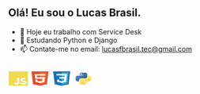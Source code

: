 ## Olá! Eu sou o Lucas Brasil.

- 🔭 Hoje eu trabalho com Service Desk 
- 🌱 Estudando Python e Django
- 📫 Contate-me no email: lucasfbrasil.tec@gmail.com

<div>
  <a herf"https://beacons.ai/LucasFBrasil">
    <img height 
</div>

<div style="display: inline_block" align="left">
  <img align="center" alt="Rafa-Js" height="30" width="40" src="https://raw.githubusercontent.com/devicons/devicon/master/icons/javascript/javascript-plain.svg">
  <img align="center" alt="Rafa-HTML" height="30" width="40" src="https://raw.githubusercontent.com/devicons/devicon/master/icons/html5/html5-original.svg">
  <img align="center" alt="Rafa-CSS" height="30" width="40" src="https://raw.githubusercontent.com/devicons/devicon/master/icons/css3/css3-original.svg">
  <img align="center" alt="Rafa-Python" height="30" width="40" src="https://raw.githubusercontent.com/devicons/devicon/master/icons/python/python-original.svg">
</div>
  

